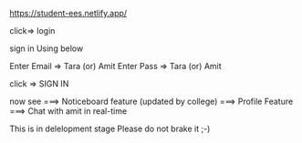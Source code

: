 
https://student-ees.netlify.app/

click=> login 

sign in Using below

Enter Email => Tara (or) Amit 
Enter Pass  => Tara (or) Amit 

click => SIGN IN

now see 
===> Noticeboard feature (updated by college)
===> Profile Feature
===> Chat with amit in real-time

This is in delelopment stage Please do not brake it ;-)


